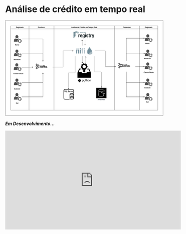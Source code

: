 # Análise de crédito em tempo real

![Análise de Crédito em Tempo Real](docs/analise-credito-em-tempo-real.drawio.png)

***Em Desenvolvimento...***


<iframe width="560" height="315" src="https://www.youtube.com/embed/YGCRnjFrOro" frameborder="0" allow="autoplay; encrypted-media" allowfullscreen></iframe>

